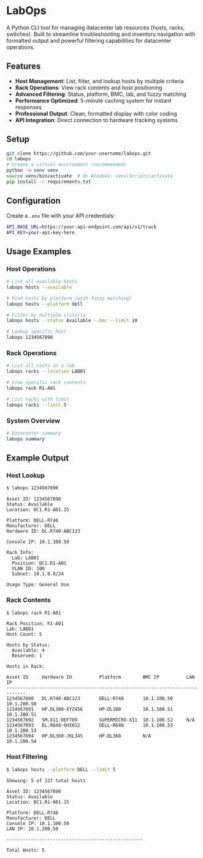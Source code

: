 # LabOps

A Python CLI tool for managing datacenter lab resources (hosts, racks, switches).
Built to streamline troubleshooting and inventory navigation with formatted output
and powerful filtering capabilities for datacenter operations.

## Features

- **Host Management**: List, filter, and lookup hosts by multiple criteria
- **Rack Operations**: View rack contents and host positioning
- **Advanced Filtering**: Status, platform, BMC, lab, and fuzzy matching
- **Performance Optimized**: 5-minute caching system for instant responses
- **Professional Output**: Clean, formatted display with color coding
- **API Integration**: Direct connection to hardware tracking systems

## Setup

```bash
git clone https://github.com/your-username/labops.git
cd labops
# Create a virtual environment (recommended)
python -m venv venv
source venv/bin/activate  # On Windows: venv\Scripts\activate
pip install -r requirements.txt
```

## Configuration

Create a `.env` file with your API credentials:
```bash
API_BASE_URL=https://your-api-endpoint.com/api/v1/track
API_KEY=your-api-key-here
```

## Usage Examples

### Host Operations
```bash
# List all available hosts
labops hosts --available

# Find hosts by platform (with fuzzy matching)
labops hosts --platform dell

# Filter by multiple criteria
labops hosts --status Available --bmc --limit 10

# Lookup specific host
labops 1234567890
```

### Rack Operations
```bash
# List all racks in a lab
labops racks --location LAB01

# View specific rack contents
labops rack R1-A01

# List racks with limit
labops racks --limit 5
```

### System Overview
```bash
# Datacenter summary
labops summary
```

## Example Output

### Host Lookup
```bash
$ labops 1234567890
```
```
Asset ID: 1234567890
Status: Available
Location: DC1.R1-A01.15

Platform: DELL-R740
Manufacturer: DELL
Hardware ID: DL.R740-ABC123

Console IP: 10.1.100.50

Rack Info:
  Lab: LAB01
  Position: DC1.R1-A01
  VLAN ID: 100
  Subnet: 10.1.0.0/24

Usage Type: General Use
```

### Rack Contents
```bash
$ labops rack R1-A01
```
```
Rack Position: R1-A01
Lab: LAB01
Host Count: 5

Hosts by Status:
  Available: 4
  Reserved: 1

Hosts in Rack:

Asset ID     Hardware ID          Platform        BMC IP          LAN IP
-----------------------------------------------------------------------------
1234567890   DL.R740-ABC123       DELL-R740       10.1.100.50     10.1.200.50
1234567891   HP.DL380-XYZ456      HP-DL380        10.1.100.51     10.1.200.51
1234567892   SM.X11-DEF789        SUPERMICRO-X11  10.1.100.52     N/A
1234567893   DL.R640-GHI012       DELL-R640       10.1.100.53     10.1.200.53
1234567894   HP.DL360-JKL345      HP-DL360        N/A             10.1.200.54
```

### Host Filtering
```bash
$ labops hosts --platform DELL --limit 5
```
```
Showing: 5 of 127 total hosts

Asset ID: 1234567890
Status: Available
Location: DC1.R1-A01.15

Platform: DELL-R740
Manufacturer: DELL
Console IP: 10.1.100.50
LAN IP: 10.1.200.50

--------------------------------------------------

Total Hosts: 5
```
